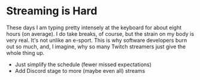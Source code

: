 # Streaming is Hard

These days I am typing pretty intensely at the keyboard for about eight
hours (on average). I do take breaks, of course, but the strain on my
body is very real. It's not unlike an e-sport. This is why software
developers burn out so much, and, I imagine, why so many Twitch
streamers just give the whole thing up.

* Just simplify the schedule (fewer missed expectations)
* Add Discord stage to more (maybe even all) streams
